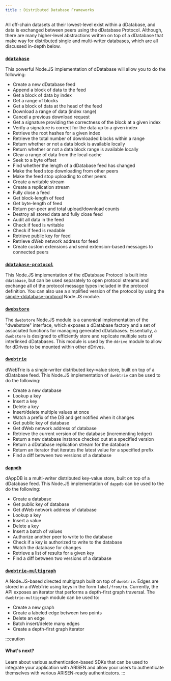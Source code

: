 ```yaml
---
title : Distributed Database Frameworks
---
```


All off-chain datasets at their lowest-level exist within a dDatabase, and data is exchanged between peers using the dDatabase Protocol. Although, there are many higher-level abstractions written on top of a dDatabase that make way for distributed single and multi-writer databases, which are all discussed in-depth below.

### [`ddatabase`](https://github.com/distributedweb/ddatabase)
This powerful Node.JS implementation of dDatabase will allow you to do the following:
- Create a new dDatabase feed
- Append a block of data to the feed
- Get a block of data by index
- Get a range of blocks
- Get a block of data at the head of the feed
- Download a range of data (index range)
- Cancel a previous download request
- Get a signature providing the correctness of the block at a given index
- Verify a signature is correct for the data up to a given index
- Retrieve the root hashes for a given index
- Retrieve the total number of downloaded blocks within a range
- Return whether or not a data block is available locally
- Return whether or not a data block range is available locally
- Clear a range of data from the local cache
- Seek to a byte offset
- Find whether the length of a dDatabase feed has changed
- Make the feed stop downloading from other peers
- Make the feed stop uploading to other peers
- Create a writable stream
- Create a replication stream
- Fully close a feed
- Get block-length of feed
- Get byte-length of feed
- Return per-peer and total upload/download counts
- Destroy all stored data and fully close feed
- Audit all data in the feed
- Check if feed is writable
- Check if feed is readable
- Retrieve public key for feed
- Retrieve dWeb network address for feed
- Create custom extensions and send extension-based messages to connected peers

### [`ddatabase-protocol`](https://github.com/distributedweb/ddatabase-protocol)
This Node.JS implementation of the dDatabase Protocol is built into `ddatabase`, but can be used separately to open protocol streams and exchange all of the protocol message types included in the protocol definition. You can also use a simplified version of the protocol by using the [simple-ddatabase-protocol](https://github.com/distributedweb/simple-ddatabase-protocol) Node.JS module.

### [`dwebstore`](https://github.com/distributedweb/dwebstore)
The `dwebstore` Node.JS module is a canonical implementation of the "dwebstore" interface, which exposes a dDatabase factory and a set of associated functions for managing generated dDatabases. Essentially, a `dwebstore` is designed to efficiently store and replicate multiple sets of interlinked dDatabases. This module is used by the `ddrive` module to allow for dDrives to be mounted within other dDrives.

### [`dwebtrie`](https://github.com/distributedweb/dwebtrie)
dWebTrie is a single-writer distributed key-value store, built on top of a dDatabase feed. This Node.JS implementation of `dwebtrie` can be used to do the following:

- Create a new database
- Lookup a key
- Insert a key
- Delete a key
- Insert/delete multiple values at once
- Watch a prefix of the DB and get notified when it changes
- Get public key of database
- Get dWeb network address of database
- Retrieve the current version of the database (incrementing ledger)
- Return a new database instance checked out at a specified version
- Return a dDatabase replication stream for the database
- Return an iterator that iterates the latest value for a specified prefix
- Find a diff between two versions of a database

### [`dappdb`](https://github.com/distributedweb/dappdb)
dAppDB is a multi-writer distributed key-value store, built on top of a dDatabase feed. This Node.JS implementation of `dappdb` can be used to the do the following:

- Create a database
- Get public key of database
- Get dWeb network address of database
- Lookup a key
- Insert a value
- Delete a key
- Insert a batch of values
- Authorize another peer to write to the database
- Check if a key is authorized to write to the database
- Watch the database for changes
- Retrieve a list of results for a given key
- Find a diff between two versions of a database

### [`dwebtrie-multigraph`](https://github.com/distributedweb/dwebtrie-multigraph)
A Node.JS-based directed multigraph built on top of `dwebtrie`. Edges are stored in a dWebTrie using keys in the form `label/from/to`. Currently, the API exposes an iterator that performs a depth-first graph traversal. The `dwebtrie-multigraph` module can be used to:

- Create a new graph
- Create a labeled edge between two points
- Delete an edge
- Batch insert/delete many edges
- Create a depth-first graph iterator

:::caution
#### What's next?
Learn about various authentication-based SDKs that can be used to integrate your application with ARISEN and allow your users to authenticate themselves with various ARISEN-ready authenticators.
:::